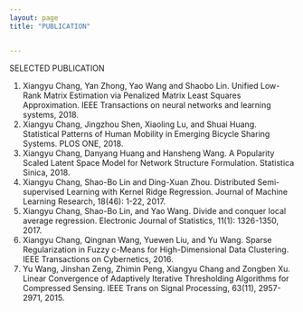 ```yaml
---
layout: page
title: "PUBLICATION"


---
```


SELECTED PUBLICATION

1. Xiangyu Chang, Yan Zhong, Yao Wang and Shaobo Lin. Unified Low-Rank Matrix Estimation via Penalized Matrix Least Squares Approximation. IEEE Transactions on neural networks and learning systems, 2018.
1. Xiangyu Chang, Jingzhou Shen, Xiaoling Lu, and Shuai Huang. Statistical Patterns of Human Mobility in Emerging Bicycle Sharing Systems. PLOS ONE, 2018.
1. Xiangyu Chang, Danyang Huang and Hansheng Wang. A Popularity Scaled Latent Space Model for Network Structure Formulation. Statistica Sinica, 2018.
1. Xiangyu Chang, Shao-Bo Lin and Ding-Xuan Zhou. Distributed Semi-supervised Learning with Kernel Ridge Regression. Journal of Machine Learning Research, 18(46): 1-22, 2017.
1. Xiangyu Chang, Shao-Bo Lin, and Yao Wang. Divide and conquer local average regression. Electronic Journal of Statistics, 11(1): 1326-1350, 2017.
1. Xiangyu Chang, Qingnan Wang, Yuewen Liu, and Yu Wang. Sparse Regularization in Fuzzy c-Means for High-Dimensional Data Clustering. IEEE Transactions on Cybernetics, 2016.
1. Yu Wang, Jinshan Zeng, Zhimin Peng, Xiangyu Chang and Zongben Xu. Linear Convergence of Adaptively Iterative Thresholding Algorithms for Compressed Sensing. IEEE Trans on Signal Processing, 63(11), 2957-2971, 2015.